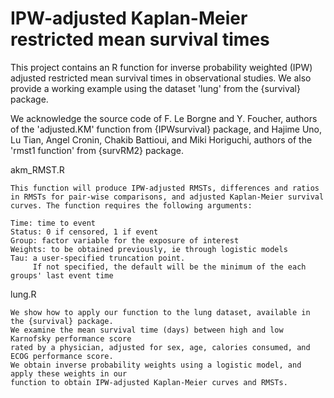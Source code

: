 # IPW-adjusted Kaplan-Meier restricted mean survival times
This project contains an R function for inverse probability weighted (IPW) adjusted restricted mean survival times in observational studies. We also provide a working example using the dataset 'lung' from the {survival} package.

We acknowledge the source code of F. Le Borgne and Y. Foucher, authors of the 'adjusted.KM' function from {IPWsurvival} package, and Hajime Uno, Lu Tian, Angel Cronin, Chakib Battioui, and Miki Horiguchi, authors of the 'rmst1 function' from {survRM2} package.

akm_RMST.R
```
This function will produce IPW-adjusted RMSTs, differences and ratios in RMSTs for pair-wise comparisons, and adjusted Kaplan-Meier survival curves. The function requires the following arguments:

Time: time to event
Status: 0 if censored, 1 if event
Group: factor variable for the exposure of interest
Weights: to be obtained previously, ie through logistic models
Tau: a user-specified truncation point. 
     If not specified, the default will be the minimum of the each groups' last event time 
```

lung.R
```
We show how to apply our function to the lung dataset, available in the {survival} package. 
We examine the mean survival time (days) between high and low Karnofsky performance score 
rated by a physician, adjusted for sex, age, calories consumed, and ECOG performance score. 
We obtain inverse probability weights using a logistic model, and apply these weights in our 
function to obtain IPW-adjusted Kaplan-Meier curves and RMSTs.
```
